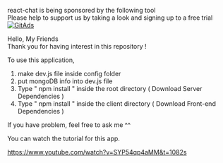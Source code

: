 react-chat is being sponsored by the following tool <br />
Please help to support us by taking a look and signing up to a free trial
<a href="https://tracking.gitads.io/?repo=react-chat"><img src="https://images.gitads.io/react-chat" alt="GitAds"/></a> 


Hello, My Friends  
Thank you for having interest in this repository ! 

To use this application, 

1. make dev.js file inside config folder 
2. put mongoDB info into dev.js file 
3. Type  " npm install " inside the root directory  ( Download Server Dependencies ) 
4. Type " npm install " inside the client directory ( Download Front-end Dependencies )


If you have problem, feel free to ask me ^^ 

You can watch the tutorial for this app.

https://www.youtube.com/watch?v=SYP54qp4aMM&t=1082s

